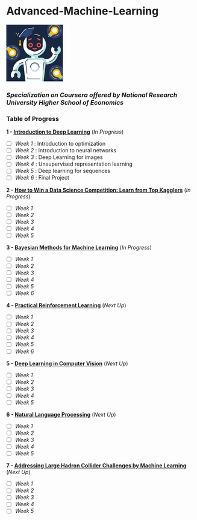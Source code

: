 # Advanced-Machine-Learning

[![logo](/logo.jpg)](https://www.coursera.org/specialization/aml)

### *Specialization on Coursera offered by National Research University Higher School of Economics*

### Table of Progress

**1 - [Introduction to Deep Learning](https://www.coursera.org/learn/intro-to-deep-learning)**  (*In Progress*)
- [ ] *Week 1* : Introduction to optimization
- [ ] *Week 2* : Introduction to neural networks
- [ ] *Week 3* : Deep Learning for images
- [ ] *Week 4* : Unsupervised representation learning
- [ ] *Week 5* : Deep learning for sequences
- [ ] *Week 6* : Final Project

**2 - [How to Win a Data Science Competition: Learn from Top Kagglers](https://www.coursera.org/learn/competitive-data-science)**  (*In Progress*)
- [ ] *Week 1*
- [ ] *Week 2*
- [ ] *Week 3*
- [ ] *Week 4*
- [ ] *Week 5*

**3 - [Bayesian Methods for Machine Learning](https://www.coursera.org/learn/bayesian-methods-in-machine-learning)**  (*In Progress*)
- [ ] *Week 1*
- [ ] *Week 2*
- [ ] *Week 3*
- [ ] *Week 4*
- [ ] *Week 5*
- [ ] *Week 6*

**4 - [Practical Reinforcement Learning](https://www.coursera.org/learn/practical-rl)**  (*Next Up*)
- [ ] *Week 1*
- [ ] *Week 2*
- [ ] *Week 3*
- [ ] *Week 4*
- [ ] *Week 5*
- [ ] *Week 6*

**5 - [Deep Learning in Computer Vision](https://www.coursera.org/learn/deep-learning-in-computer-vision)**  (*Next Up*)
- [ ] *Week 1*
- [ ] *Week 2*
- [ ] *Week 3*
- [ ] *Week 4*
- [ ] *Week 5*

**6 - [Natural Language Processing](https://www.coursera.org/learn/language-processing)**  (*Next Up*)
- [ ] *Week 1*
- [ ] *Week 2*
- [ ] *Week 3*
- [ ] *Week 4*
- [ ] *Week 5*

**7 - [Addressing Large Hadron Collider Challenges by Machine Learning](https://www.coursera.org/learn/hadron-collider-machine-learning)**  (*Next Up*)
- [ ] *Week 1*
- [ ] *Week 2*
- [ ] *Week 3*
- [ ] *Week 4*
- [ ] *Week 5*
